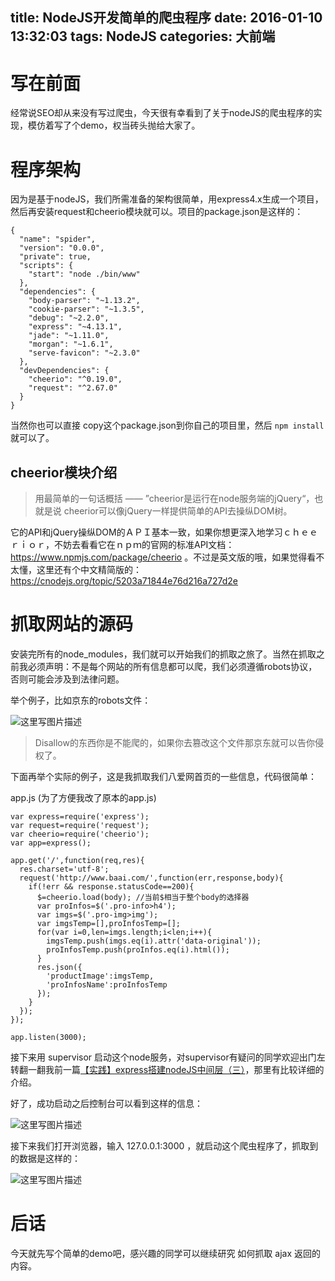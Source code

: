 title: NodeJS开发简单的爬虫程序
date: 2016-01-10 13:32:03
tags: NodeJS 
categories: 大前端 
---


# 写在前面
经常说SEO却从来没有写过爬虫，今天很有幸看到了关于nodeJS的爬虫程序的实现，模仿着写了个demo，权当砖头抛给大家了。

# 程序架构
因为是基于nodeJS，我们所需准备的架构很简单，用express4.x生成一个项目，然后再安装request和cheerio模块就可以。项目的package.json是这样的：

<!--more-->

```
{
  "name": "spider",
  "version": "0.0.0",
  "private": true,
  "scripts": {
    "start": "node ./bin/www"
  },
  "dependencies": {
    "body-parser": "~1.13.2",
    "cookie-parser": "~1.3.5",
    "debug": "~2.2.0",
    "express": "~4.13.1",
    "jade": "~1.11.0",
    "morgan": "~1.6.1",
    "serve-favicon": "~2.3.0"
  },
  "devDependencies": {
    "cheerio": "^0.19.0",
    "request": "^2.67.0"
  }
}
```
当然你也可以直接 copy这个package.json到你自己的项目里，然后 `npm install` 就可以了。

## **cheerior模块介绍**
> 用最简单的一句话概括 —— ”cheerior是运行在node服务端的jQuery“，也就是说 cheerior可以像jQuery一样提供简单的API去操纵DOM树。

它的API和jQuery操纵DOM的ＡＰＩ基本一致，如果你想更深入地学习ｃｈｅｅｒｉｏｒ，不妨去看看它在ｎｐｍ的官网的标准API文档：https://www.npmjs.com/package/cheerio 。不过是英文版的哦，如果觉得看不太懂，这里还有个中文精简版的：https://cnodejs.org/topic/5203a71844e76d216a727d2e 

# 抓取网站的源码
安装完所有的node_modules，我们就可以开始我们的抓取之旅了。当然在抓取之前我必须声明：不是每个网站的所有信息都可以爬，我们必须遵循robots协议，否则可能会涉及到法律问题。

举个例子，比如京东的robots文件：

![这里写图片描述](http://img.blog.csdn.net/20151227133553568)

> Disallow的东西你是不能爬的，如果你去篡改这个文件那京东就可以告你侵权了。

下面再举个实际的例子，这是我抓取我们八爱网首页的一些信息，代码很简单：

app.js (为了方便我改了原本的app.js)
```
var express=require('express');
var request=require('request');
var cheerio=require('cheerio');
var app=express();

app.get('/',function(req,res){
  res.charset='utf-8';
  request('http://www.baai.com/',function(err,response,body){
    if(!err && response.statusCode==200){
      $=cheerio.load(body); //当前$相当于整个body的选择器
      var proInfos=$('.pro-info>h4');
      var imgs=$('.pro-img>img');
      var imgsTemp=[],proInfosTemp=[];
      for(var i=0,len=imgs.length;i<len;i++){
        imgsTemp.push(imgs.eq(i).attr('data-original'));
        proInfosTemp.push(proInfos.eq(i).html());
      }
      res.json({
        'productImage':imgsTemp,
        'proInfosName':proInfosTemp
      });
    }
  });
});

app.listen(3000);
```
接下来用 supervisor 启动这个node服务，对supervisor有疑问的同学欢迎出门左转翻一翻我前一篇[【实践】express搭建nodeJS中间层（三）](http://blog.csdn.net/u011413061/article/details/50404520)，那里有比较详细的介绍。

好了，成功启动之后控制台可以看到这样的信息：

![这里写图片描述](http://img.blog.csdn.net/20151227134426742)


接下来我们打开浏览器，输入 127.0.0.1:3000 ，就启动这个爬虫程序了，抓取到的数据是这样的：

![这里写图片描述](http://img.blog.csdn.net/20151227134517636)

# 后话
今天就先写个简单的demo吧，感兴趣的同学可以继续研究 如何抓取 ajax 返回的内容。


